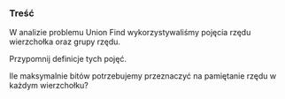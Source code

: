 ### Treść
W analizie problemu Union Find wykorzystywaliśmy pojęcia rzędu wierzchołka oraz grupy rzędu. 

Przypomnij definicje tych pojęć. 

Ile maksymalnie bitów potrzebujemy przeznaczyć na pamiętanie rzędu w każdym wierzchołku?
